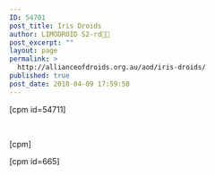 ```yaml
---
ID: 54701
post_title: Iris Droids
author: LIMODROID S2-rd🔭🔬
post_excerpt: ""
layout: page
permalink: >
  http://allianceofdroids.org.au/aod/iris-droids/
published: true
post_date: 2018-04-09 17:59:58
---
```

[cpm id=54711]

&nbsp;

[cpm]

[cpm id=665]